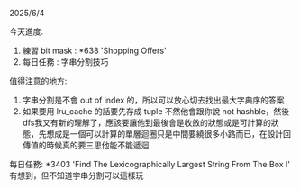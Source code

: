2025/6/4

今天進度:

1. 練習 bit mask : *638 'Shopping Offers'
2. 每日任務 : 字串分割技巧

值得注意的地方:

1. 字串分割是不會 out of index 的，所以可以放心切去找出最大字典序的答案
2. 如果要用 lru_cache 的話要先存成 tuple 不然他會跟你說 not hashble，然後 dfs我又有新的理解了，應該要讓他到最後會是收斂的狀態或是可計算的狀態，先想成是一個可以計算的單層迴圈只是中間要繞很多小路而已，在設計回傳值的時候真的要三思他能不能遞迴

每日任務: 
*3403 'Find The Lexicographically Largest String From The Box I' 有想到，但不知道字串分割可以這樣玩

